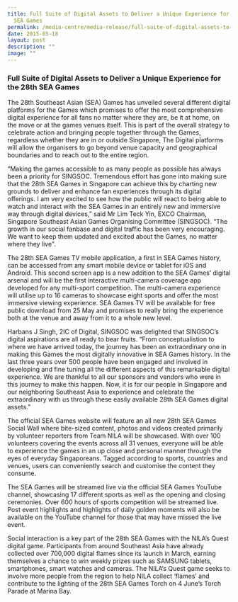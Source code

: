 ```yaml
---
title: Full Suite of Digital Assets to Deliver a Unique Experience for the 28th
  SEA Games
permalink: /media-centre/media-release/full-suite-of-digital-assets-to-deliver-a-unique-experience-for-the-28th/
date: 2015-05-18
layout: post
description: ""
image: ""
---
```

### **Full Suite of Digital Assets to Deliver a Unique Experience for the 28th SEA Games**

The 28th Southeast Asian (SEA) Games has unveiled several different digital platforms for the Games which promises to offer the most comprehensive digital experience for all fans no matter where they are, be it at home, on the move or at the games venues itself. This is part of the overall strategy to celebrate action and bringing people together through the Games, regardless whether they are in or outside Singapore, The Digital platforms will allow the organisers to go beyond venue capacity and geographical boundaries and to reach out to the entire region.

“Making the games accessible to as many people as possible has always been a priority for SINGSOC. Tremendous effort has gone into making sure that the 28th SEA Games in Singapore can achieve this by charting new grounds to deliver and enhance fan experiences through its digital offerings. I am very excited to see how the public will react to being able to watch and interact with the SEA Games in an entirely new and immersive way through digital devices,” said Mr Lim Teck Yin, EXCO Chairman, Singapore Southeast Asian Games Organising Committee (SINGSOC). “The growth in our social fanbase and digital traffic has been very encouraging. We want to keep them updated and excited about the Games, no matter where they live".

The 28th SEA Games TV mobile application, a first in SEA Games history, can be accessed from any smart mobile device or tablet for iOS and Android. This second screen app is a new addition to the SEA Games’ digital arsenal and will be the first interactive multi-camera coverage app developed for any multi-sport competition. The multi-camera experience will utilise up to 16 cameras to showcase eight sports and offer the most immersive viewing experience. SEA Games TV will be available for free public download from 25 May and promises to really bring the experience both at the venue and away from it to a whole new level.

Harbans J Singh, 2IC of Digital, SINGSOC was delighted that SINGSOC’s digital aspirations are all ready to bear fruits. “From conceptualistion to where we have arrived today, the journey has been an extraordinary one in making this Games the most digitally innovative in SEA Games history. In the last three years over 500 people have been engaged and involved in developing and fine tuning all the different aspects of this remarkable digital experience. We are thankful to all our sponsors and vendors who were in this journey to make this happen. Now, it is for our people in Singapore and our neighboring Southeast Asia to experience and celebrate the extraordinary with us through these easily available 28th SEA Games digital assets.”

The official SEA Games website will feature an all new 28th SEA Games Social Wall where bite-sized content, photos and videos created primarily by volunteer reporters from Team NILA will be showcased. With over 100 volunteers covering the events across all 31 venues, everyone will be able to experience the games in an up close and personal manner through the eyes of everyday Singaporeans. Tagged according to sports, countries and venues, users can conveniently search and customise the content they consume.

The SEA Games will be streamed live via the official SEA Games YouTube channel, showcasing 17 different sports as well as the opening and closing ceremonies. Over 600 hours of sports competition will be streamed live. Post event highlights and highlights of daily golden moments will also be available on the YouTube channel for those that may have missed the live event.

Social interaction is a key part of the 28th SEA Games with the NILA’s Quest digital game. Participants from around Southeast Asia have already collected over 700,000 digital flames since its launch in March, earning themselves a chance to win weekly prizes such as SAMSUNG tablets, smartphones, smart watches and cameras. The NILA’s Quest game seeks to involve more people from the region to help NILA collect ‘flames’ and contribute to the lighting of the 28th SEA Games Torch on 4 June’s Torch Parade at Marina Bay.
